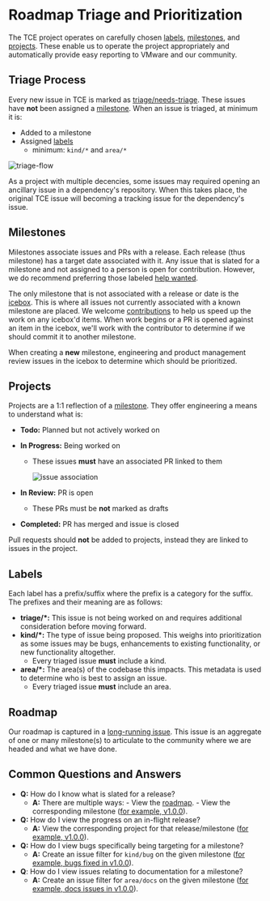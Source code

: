 # Roadmap Triage and Prioritization

The TCE project operates on carefully chosen
[labels](https://github.com/vmware-tanzu/tce/labels),
[milestones](https://github.com/vmware-tanzu/tce/milestones), and
[projects](https://github.com/vmware-tanzu/tce/projects). These enable us to
operate the project appropriately and automatically provide easy reporting to
VMware and our community.

## Triage Process

Every new issue in TCE is marked as
[triage/needs-triage](https://github.com/vmware-tanzu/tce/labels/triage%2Fneeds-triage).
These issues have **not** been assigned a
[milestone](#milestones).
When an issue is triaged, at minimum it is:

* Added to a milestone
* Assigned
  [labels](#labels)
  * minimum: `kind/*` and `area/*`

![triage-flow](../../../img/triage-flow.png)

As a project with multiple decencies, some issues may required opening an
ancillary issue in a dependency's repository. When this takes place, the
original TCE issue will becoming a tracking issue for the dependency's issue.

## Milestones

Milestones associate issues and PRs with a release. Each release (thus
milestone) has a target date associated with it. Any issue that is slated for a
milestone and not assigned to a person is open for contribution. However, we do
recommend preferring those labeled [help
wanted](https://github.com/vmware-tanzu/tce/labels/help%20wanted).

The only milestone that is not associated with a release or date is the
[icebox](https://github.com/vmware-tanzu/tce/milestone/6). This is where all
issues not currently associated with a known milestone are placed. We welcome
[contributions](https://github.com/vmware-tanzu/tce/blob/main/CONTRIBUTING.md')
to help us speed up the work on any icebox'd items. When work begins or a PR is
opened against an item in the icebox, we'll work with the contributor to
determine if we should commit it to another milestone.

When creating a **new** milestone, engineering and product management review
issues in the icebox to determine which should be prioritized.

## Projects

Projects are a 1:1 reflection of a
[milestone](#milestones).
They offer engineering a means to understand what is:

* **Todo:** Planned but not actively worked on
* **In Progress:** Being worked on
  * These issues **must** have an associated PR linked to them

    ![issue association](../../../img/issue-association.png)

* **In Review:** PR is open
  * These PRs must be **not** marked as drafts
* **Completed:** PR has merged and issue is closed

Pull requests should **not** be added to projects, instead they are linked to
issues in the project.

## Labels

Each label has a prefix/suffix where the prefix is a category for the suffix.
The prefixes and their meaning are as follows:

* **triage/*:** This issue is not being worked on and requires additional
  consideration before moving forward.
* **kind/*:** The type of issue being proposed. This weighs into prioritization
  as some issues may be bugs, enhancements to existing functionality, or new
functionality altogether.
  * Every triaged issue **must** include a kind.
* **area/*:** The area(s) of the codebase this impacts. This metadata is used to
  determine who is best to assign an issue.
  * Every triaged issue **must** include an area.

## Roadmap

Our roadmap is captured in a [long-running
issue](https://github.com/vmware-tanzu/tce/issues/1293). This issue is an
aggregate of one or many milestone(s) to articulate to the community where we
are headed and what we have done.

## Common Questions and Answers

* **Q:** How do I know what is slated for a release?
  * **A:** There are multiple ways:
        - View the [roadmap](https://github.com/vmware-tanzu/tce/issues/1293).
        - View the corresponding milestone ([for example,
          v1.0.0](https://github.com/vmware-tanzu/tce/milestone/5)).
* **Q:** How do I view the progress on an in-flight release?
  * **A:** View the corresponding project for that release/milestone ([for
      example, v1.0.0](https://github.com/vmware-tanzu/tce/projects/11)).
* **Q:** How do I view bugs specifically being targeting for a milestone?
  * **A:** Create an issue filter for `kind/bug` on the given milestone ([for
      example, bugs fixed in
v1.0.0](https://github.com/vmware-tanzu/tce/issues?q=label%3Akind%2Fbug+milestone%3Av1.0.0+)).
* **Q**: How do I view issues relating to documentation for a milestone?
  * **A:** Create an issue filter for `area/docs` on the given milestone ([for
      example, docs issues in
v1.0.0](https://github.com/vmware-tanzu/tce/issues?q=label%3Aarea%2Fdocs+milestone%3Av1.0.0+)).
